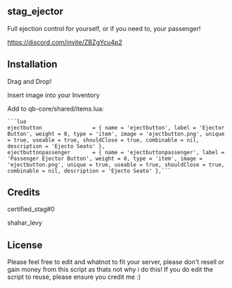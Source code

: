 ## stag_ejector
Full ejection control for yourself, or if you need to, your passenger!

https://discord.com/invite/ZBZgYcu4p2

## Installation
Drag and Drop!

Insert image into your Inventory

Add to qb-core/shared/items.lua:

    ```lua
    ejectbutton                = { name = 'ejectbutton', label = 'Ejector Button', weight = 0, type = 'item', image = 'ejectbutton.png', unique = true, useable = true, shouldClose = true, combinable = nil, description = 'Ejecto Seato' },
    ejectbuttonpassenger       = { name = 'ejectbuttonpassenger', label = 'Passenger Ejector Button', weight = 0, type = 'item', image = 'ejectbutton.png', unique = true, useable = true, shouldClose = true, combinable = nil, description = 'Ejecto Seato' },```

 
## Credits
certified_stag#0

shahar_levy

## License
Please feel free to edit and whatnot to fit your server, please don't resell or gain money from this script as thats not why i do this!
If you do edit the script to reuse, please ensure you credit me :)

